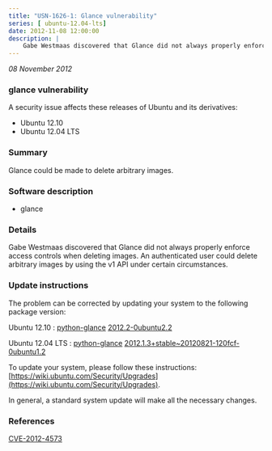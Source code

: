 ```yaml
---
title: "USN-1626-1: Glance vulnerability"
series: [ ubuntu-12.04-lts]
date: 2012-11-08 12:00:00
description: |
    Gabe Westmaas discovered that Glance did not always properly enforce access controls when deleting images. An authenticated user could delete arbitrary images by using the v1 API under certain circumstances. 
--- 
```

 
 

*08 November 2012*

### glance vulnerability

A security issue affects these releases of Ubuntu and its derivatives:

* Ubuntu 12.10
* Ubuntu 12.04 LTS

### Summary

Glance could be made to delete arbitrary images. 

### Software description

* glance 

### Details

Gabe Westmaas discovered that Glance did not always properly enforce access controls when deleting images. An authenticated user could delete arbitrary images by using the v1 API under certain circumstances. 

### Update instructions

The problem can be corrected by updating your system to the following package version:

Ubuntu 12.10
 : [python-glance](https://launchpad.net/ubuntu/+source/glance) <span> [2012.2-0ubuntu2.2](https://launchpad.net/ubuntu/+source/glance/2012.2-0ubuntu2.2) </span> 

Ubuntu 12.04 LTS
 : [python-glance](https://launchpad.net/ubuntu/+source/glance) <span> [2012.1.3+stable~20120821-120fcf-0ubuntu1.2](https://launchpad.net/ubuntu/+source/glance/2012.1.3+stable~20120821-120fcf-0ubuntu1.2) </span> 

To update your system, please follow these instructions: [https://wiki.ubuntu.com/Security/Upgrades](https://wiki.ubuntu.com/Security/Upgrades).

In general, a standard system update will make all the necessary changes. 

### References

 
 [CVE-2012-4573](http://people.ubuntu.com/~ubuntu-security/cve/CVE-2012-4573)
 

